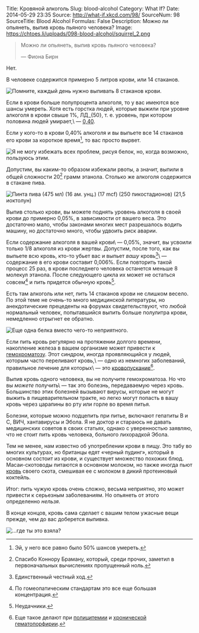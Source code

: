 Title: Кровяной алкоголь
Slug: blood-alcohol
Category: What If?
Date: 2014-05-29 23:35
Source: http://what-if.xkcd.com/98/
SourceNum: 98
SourceTitle: Blood Alcohol
Formulas: False
Description: Можно ли опьянеть, выпив кровь пьяного человека?
Image: https://chtoes.li/uploads/098-blood-alcohol/squirrel_2.png

> Можно ли опьянеть, выпив кровь пьяного человека?
>
> — Фиона Бирн

Нет.

В человеке содержится примерно 5 литров крови, или 14 стаканов.

![](/uploads/098-blood-alcohol/glasses.png "Помните, каждый день нужно выпивать 8 стаканов крови.")

Если в крови больше полупроцента алкоголя, то у вас имеются все шансы умереть. Хотя есть горстка людей, которые выжили при уровне алкоголя в крови свыше 1%, ЛД_{50}, т. е. уровень, при котором половина людей умирает,\ — [0,40][1].

Если у кого-то в крови 0,40% алкоголя и вы выпьете все 14 стаканов его крови за короткое время[^1], то вас просто вырвет.

[^1]: Эй, у него все равно было 50% шансов умереть.

![](/uploads/098-blood-alcohol/squirrel_ru.png "Я не могу избежать всех проблем, рисуя белок, но, когда возможно, пользуюсь этим.")

Допустим, вы каким-то образом избежали рвоты, а значит, выпили в общей сложности 20[^2] грамм этанола. Столько же алкоголя содержится в стакане пива.

[^2]: Спасибо Коннору Браману, который, среди прочих, заметил в первоначальных вычислениях пропущенный ноль.

![](/uploads/098-blood-alcohol/beer1.png "Пинта пива (475 мл) (16 ам. унц.) (17 mcf) (250 пикостадионов) (21,5 иоктолун)")

Выпив столько крови, вы можете поднять уровень алкоголя в своей крови до примерно 0,05%, в зависимости от вашего веса. Это достаточно мало, чтобы законами многих мест разрешалось водить машину, но достаточно много, чтобы удвоить риск аварии.

Если содержание алкоголя в вашей крови\ — 0,05%, значит, вы усвоили только 1/8 алкоголя из крови жертвы. Допустим, после того, как вы выпьете всю кровь, кто-то убьет вас и выпьет _вашу_ кровь[^3]\ — содержание в его крови составит 0,006%. Если повторить такой процесс 25 раз, в крови последнего человека останется меньше 8 молекул этанола. После следующего цикла их может не остаться совсем[^4] и пить придется обычную кровь[^5].

[^3]: Единственный честный ход.
[^4]: По гомеопатическим стандартам это все еще большая концентрация.
[^5]: Неудачники.

Есть там алкоголь или нет, пить 14 стаканов крови не слишком весело. По этой теме не очень-то много медицинской литературы, но анекдотические прецеденты на форумах свидетельствуют, что любой нормальный человек, попытавшийся выпить больше полулитра крови, немедленно отрыгнет ее обратно.

![](/uploads/098-blood-alcohol/squirrel_2.png "Еще одна белка вместо чего-то неприятного.")

Если пить кровь регулярно на протяжении долгого времени, накопление железа в вашем организме может привести к [гемохроматозу][2]. Этот синдром, иногда проявляющийся у людей, которым часто переливают кровь,\ — одно из немногих заболеваний, правильное лечение для которых\ — это [кровопускание][3][^6].

[^6]: Еще такое делают при [полицитемии][4] и [хронической гематопорфирии][5].

Выпив кровь одного человека, вы не получите гемохроматоза. Но что вы _можете_ получить\ — так это болезнь, передаваемую через кровь. Большинство этих болезней вызывают вирусы, которые не могут выжить в пищеварительном тракте, но легко могут попасть в вашу кровь через царапины во рту или горле во время питья.

Болезни, которые можно подцепить при питье, включают гепатиты B и C, ВИЧ, хантавирусы и Эбола. Я не доктор и стараюсь не давать медицинских советов в своих статьях, однако с уверенностью заявляю, что не стоит пить кровь человека, больного лихорадкой Эбола.

Тем не менее, нам известно об употреблении крови в пищу. Это табу во многих культурах, но британцы едят «черный пудинг», который в основном состоит из крови, и существует множество похожих блюд. Масаи-скотоводы питаются в основном молоком, но также иногда пьют [кровь][6] своего скота, смешивая ее с молоком в дикий протеиновый коктейль.

Итог: пить чужую кровь очень сложно, весьма неприятно, это может привести к серьезным заболеваниям. Но опьянеть от этого определенно _нельзя_.

В конце концов, кровь сама сделает с вашим телом ужасные вещи прежде, чем до вас доберется выпивка.

![](/uploads/098-blood-alcohol/gallon_ru.png "…где ты это взяла?")

[1]: http://www.nellis.af.mil/shared/media/document/AFD-110211-015.pdf

[2]: http://ru.wikipedia.org/wiki/Гемохроматоз

[3]: http://ru.wikipedia.org/wiki/Кровопускание

[4]: http://ru.wikipedia.org/wiki/Истинная_полицитемия

[5]: http://ru.wikipedia.org/wiki/Порфирия

[6]: http://digitalcommons.calpoly.edu/cgi/viewcontent.cgi?article=1005&context=honors
